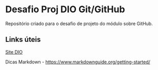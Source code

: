 # Desafio Proj DIO Git/GitHub
Repositório criado para o desafio de projeto do módulo sobre GitHub.


## Links úteis 

[Site DIO](https://web.dio.me/live-coding)

Dicas Markdown - https://www.markdownguide.org/getting-started/
